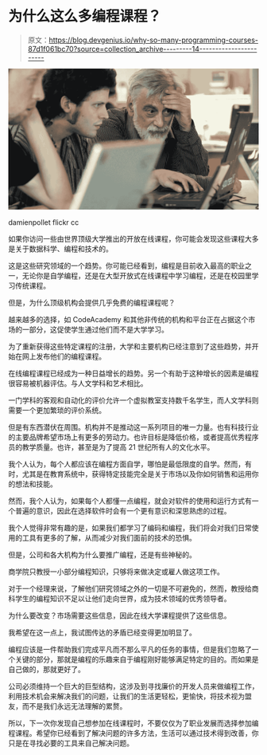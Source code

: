 # 为什么这么多编程课程？

> 原文：<https://blog.devgenius.io/why-so-many-programming-courses-87d1f061bc70?source=collection_archive---------14----------------------->

![](img/9b166a638098ce0a353d2b4ce8ca7ddf.png)

damienpollet flickr cc

如果你访问一些由世界顶级大学推出的开放在线课程，你可能会发现这些课程大多是关于数据科学、编程和技术的。

这是这些研究领域的一个趋势。你可能已经看到，编程是目前收入最高的职业之一，无论你是自学编程，还是在大型开放式在线课程中学习编程，还是在校园里学习传统课程。

但是，为什么顶级机构会提供几乎免费的编程课程呢？

越来越多的选择，如 CodeAcademy 和其他非传统的机构和平台正在占据这个市场的一部分，这促使学生通过他们而不是大学学习。

为了重新获得这些特定课程的注册，大学和主要机构已经注意到了这些趋势，并开始在网上发布他们的编程课程。

在线编程课程已经成为一种日益增长的趋势。另一个有助于这种增长的因素是编程很容易被机器评估。与人文学科和艺术相比。

一门学科的客观和自动化的评价允许一个虚拟教室支持数千名学生，而人文学科则需要一个更加繁琐的评价系统。

但是有东西潜伏在周围。机构并不是推动这一系列项目的唯一力量。也有科技行业的主要品牌希望市场上有更多的劳动力。也许目标是降低价格，或者提高优秀程序员的教学质量。也许，甚至是为了提高 21 世纪所有人的文化水平。

我个人认为，每个人都应该在编程方面自学，哪怕是最低限度的自学。然而，有时，尤其是在教育系统中，获得特定技能完全是关于市场以及你如何销售和运用你的想法和技能。

然而，我个人认为，如果每个人都懂一点编程，就会对软件的使用和运行方式有一个普遍的意识，因此在选择软件时会有一个更有意识和深思熟虑的过程。

我个人觉得非常有趣的是，如果我们都学习了编码和编程，我们将会对我们日常使用的工具有更多的了解，从而减少对我们面前的技术的恐惧。

但是，公司和各大机构为什么要推广编程，还是有些神秘的。

商学院只教授一小部分编程知识，只够将来做决定或雇人做这项工作。

对于一个经理来说，了解他们研究领域之外的一切是不可避免的，然而，教授给商科学生的编程知识不足以让他们走向世界，成为技术领域的优秀领导者。

为什么要改变？市场需要这些信息，因此在线大学课程提供了这些信息。

我希望在这一点上，我试图传达的矛盾已经变得更加明显了。

编程应该是一件帮助我们完成平凡而不那么平凡的任务的事情，但是我们忽略了一个关键的部分，那就是编程的乐趣来自于编程刚好能够满足特定的目的。而如果是自己做的，那就更好了。

公司必须维持一个巨大的巨型结构，这涉及到寻找廉价的开发人员来做编程工作，利用技术机会来解决我们的问题，让我们的生活更轻松，更愉快，将技术视为盟友，而不是我们永远无法理解的累赘。

所以，下一次你发现自己想参加在线课程时，不要仅仅为了职业发展而选择参加编程课程。希望你已经看到了解决问题的许多方法，生活可以通过技术得到改善，你只是在寻找必要的工具来自己解决问题。